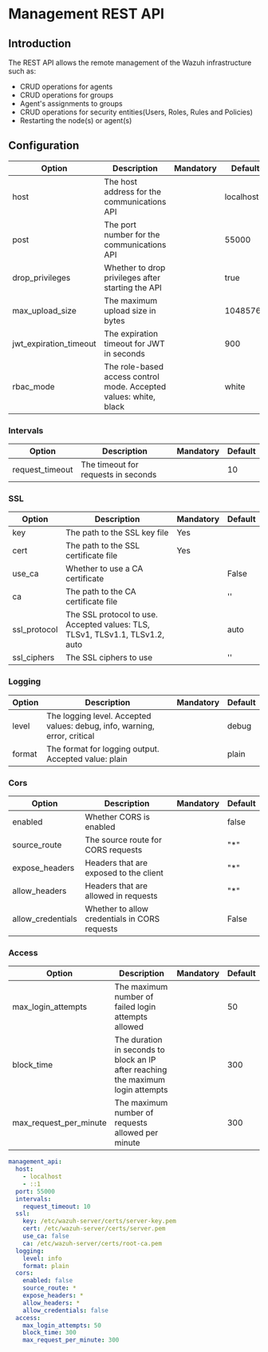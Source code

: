 # Management REST API

## Introduction

The REST API allows the remote management of the Wazuh infrastructure such as:
 - CRUD operations for agents
 - CRUD operations for groups
 - Agent's assignments to groups
 - CRUD operations for security entities(Users, Roles, Rules and Policies)
 - Restarting the node(s) or agent(s)

 ## Configuration

| Option | Description | Mandatory | Default |
|--------|-------------|-----------|---------|
| host | The host address for the communications API |  | localhost |
| post | The port number for the communications API |  | 55000 |
| drop_privileges | Whether to drop privileges after starting the API | | true |
| max_upload_size | The maximum upload size in bytes | | 10485760 |
| jwt_expiration_timeout | The expiration timeout for JWT in seconds | | 900 |
| rbac_mode | The role-based access control mode. Accepted values: white, black | | white |

### Intervals

| Option | Description | Mandatory | Default |
|--------|-------------|-----------|---------|
| request_timeout | The timeout for requests in seconds |  | 10 |

### SSL

| Option | Description | Mandatory | Default |
|--------|-------------|-----------|---------|
| key | The path to the SSL key file | Yes |  |
| cert | The path to the SSL certificate file | Yes |  |
| use_ca | Whether to use a CA certificate |  | False |
| ca | The path to the CA certificate file |  | '' |
| ssl_protocol | The SSL protocol to use. Accepted values: TLS, TLSv1, TLSv1.1, TLSv1.2, auto |  | auto |
| ssl_ciphers | The SSL ciphers to use |  | '' |

### Logging

| Option | Description | Mandatory | Default |
|--------|-------------|-----------|---------|
| level | The logging level. Accepted values: debug, info, warning, error, critical |  | debug |
| format | The format for logging output. Accepted value: plain |  | plain |

### Cors

| Option | Description | Mandatory | Default |
|--------|-------------|-----------|---------|
| enabled | Whether CORS is enabled |  | false |
| source_route | The source route for CORS requests |  | "*" |
| expose_headers | Headers that are exposed to the client | | "*" |
| allow_headers | Headers that are allowed in requests | | "*" |
| allow_credentials | Whether to allow credentials in CORS requests | | False |

### Access

| Option | Description | Mandatory | Default |
|--------|-------------|-----------|---------|
| max_login_attempts | The maximum number of failed login attempts allowed | | 50 |
| block_time | The duration in seconds to block an IP after reaching the maximum login attempts | | 300 |
| max_request_per_minute | The maximum number of requests allowed per minute | | 300 |

```yaml
management_api:
  host:
    - localhost
    - ::1
  port: 55000
  intervals:
    request_timeout: 10
  ssl:
    key: /etc/wazuh-server/certs/server-key.pem
    cert: /etc/wazuh-server/certs/server.pem
    use_ca: false
    ca: /etc/wazuh-server/certs/root-ca.pem
  logging:
    level: info
    format: plain
  cors:
    enabled: false
    source_route: *
    expose_headers: *
    allow_headers: *
    allow_credentials: false
  access:
    max_login_attempts: 50
    block_time: 300
    max_request_per_minute: 300
```